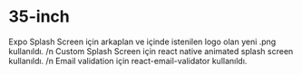# 35-inch

Expo Splash Screen için arkaplan ve içinde istenilen logo olan yeni .png kullanıldı. /n
Custom Splash Screen için react native animated splash screen kullanıldı. /n
Email validation için react-email-validator kullanıldı.
